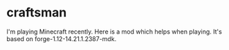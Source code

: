 # craftsman

I'm playing Minecraft recently. Here is a mod which helps when playing. It's based on forge-1.12-14.21.1.2387-mdk. 